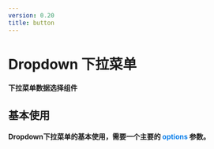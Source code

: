 ```yaml
---
version: 0.20
title: button
---
```

# Dropdown 下拉菜单 <a href="https://github.com/Ningstyle/mzlui-doc/blob/main/src/page/md/dropdown/dd1.md" target="_back" title="您可在Github上编辑此页面"><i class="iconfont m-icon-bianji" style="font-size:25px;color:#0e80eb"></i></a>

#### 下拉菜单数据选择组件
## 基本使用
#### Dropdown下拉菜单的基本使用，需要一个主要的 <font color=#0e80eb>**options**</font> 参数。